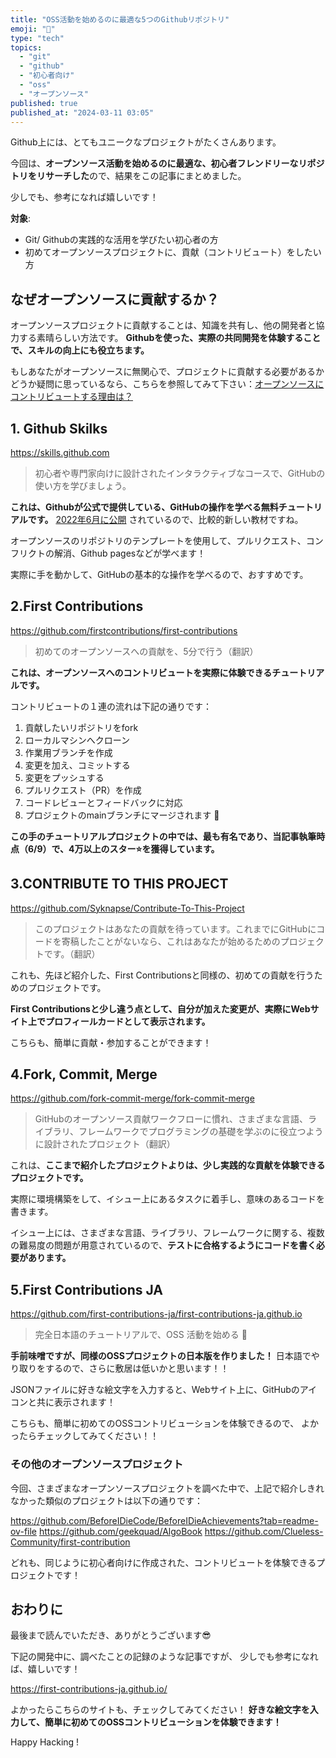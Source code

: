 ```yaml
---
title: "OSS活動を始めるのに最適な5つのGithubリポジトリ"
emoji: "🚀"
type: "tech"
topics:
  - "git"
  - "github"
  - "初心者向け"
  - "oss"
  - "オープンソース"
published: true
published_at: "2024-03-11 03:05"
---
```


Github上には、とてもユニークなプロジェクトがたくさんあります。

今回は、**オープンソース活動を始めるのに最適な、初心者フレンドリーなリポジトリをリサーチした**ので、結果をこの記事にまとめました。

少しでも、参考になれば嬉しいです！


**対象**:
- Git/ Githubの実践的な活用を学びたい初心者の方
- 初めてオープンソースプロジェクトに、貢献（コントリビュート）をしたい方


## なぜオープンソースに貢献するか？
オープンソースプロジェクトに貢献することは、知識を共有し、他の開発者と協力する素晴らしい方法です。
**Githubを使った、実際の共同開発を体験することで、スキルの向上にも役立ちます。**

もしあなたがオープンソースに無関心で、プロジェクトに貢献する必要があるかどうか疑問に思っているなら、こちらを参照してみて下さい：[オープンソースにコントリビュートする理由は？](https://opensource.guide/ja/how-to-contribute/#%E3%82%AA%E3%83%BC%E3%83%97%E3%83%B3%E3%82%BD%E3%83%BC%E3%82%B9%E3%81%AB%E3%82%B3%E3%83%B3%E3%83%88%E3%83%AA%E3%83%93%E3%83%A5%E3%83%BC%E3%83%88%E3%81%99%E3%82%8B%E7%90%86%E7%94%B1%E3%81%AF)

## 1. Github Skilks
https://skills.github.com
>初心者や専門家向けに設計されたインタラクティブなコースで、GitHubの使い方を学びましょう。

**これは、Githubが公式で提供している、GitHubの操作を学べる無料チュートリアルです。**
[2022年6月に公開](https://www.publickey1.jp/blog/22/githubgithub_skillsgithubmarkdownpagespull_requests.html) されているので、比較的新しい教材ですね。

オープンソースのリポジトリのテンプレートを使用して、プルリクエスト、コンフリクトの解消、Github pagesなどが学べます！

実際に手を動かして、GitHubの基本的な操作を学べるので、おすすめです。


## 2.First Contributions
https://github.com/firstcontributions/first-contributions
>初めてのオープンソースへの貢献を、5分で行う（翻訳）

**これは、オープンソースへのコントリビュートを実際に体験できるチュートリアルです。**

コントリビュートの１連の流れは下記の通りです：

1. 貢献したいリポジトリをfork
2. ローカルマシンへクローン
3. 作業用ブランチを作成
4. 変更を加え、コミットする
5. 変更をプッシュする
6. プルリクエスト（PR）を作成
7. コードレビューとフィードバックに対応
8. プロジェクトのmainブランチにマージされます 🎉

**この手のチュートリアルプロジェクトの中では、最も有名であり、当記事執筆時点（6/9）で、4万以上のスター⭐️を獲得しています。**

## 3.CONTRIBUTE TO THIS PROJECT
https://github.com/Syknapse/Contribute-To-This-Project
>このプロジェクトはあなたの貢献を待っています。これまでにGitHubにコードを寄稿したことがないなら、これはあなたが始めるためのプロジェクトです。（翻訳）

これも、先ほど紹介した、First Contributionsと同様の、初めての貢献を行うためのプロジェクトです。

**First Contributionsと少し違う点として、自分が加えた変更が、実際にWebサイト上でプロフィールカードとして表示されます。**

こちらも、簡単に貢献・参加することができます！

## 4.Fork, Commit, Merge
https://github.com/fork-commit-merge/fork-commit-merge
>GitHubのオープンソース貢献ワークフローに慣れ、さまざまな言語、ライブラリ、フレームワークでプログラミングの基礎を学ぶのに役立つように設計されたプロジェクト（翻訳）

これは、**ここまで紹介したプロジェクトよりは、少し実践的な貢献を体験できるプロジェクトです。**

実際に環境構築をして、イシュー上にあるタスクに着手し、意味のあるコードを書きます。

イシュー上には、さまざまな言語、ライブラリ、フレームワークに関する、複数の難易度の問題が用意されているので、**テストに合格するようにコードを書く必要があります。**

## 5.First Contributions JA
https://github.com/first-contributions-ja/first-contributions-ja.github.io
> 完全日本語のチュートリアルで、OSS 活動を始める 🚀

**手前味噌ですが、同様のOSSプロジェクトの日本版を作りました！**
日本語でやり取りをするので、さらに敷居は低いかと思います！！

JSONファイルに好きな絵文字を入力すると、Webサイト上に、GitHubのアイコンと共に表示されます！

こちらも、簡単に初めてのOSSコントリビューションを体験できるので、
よかったらチェックしてみてください！！


### その他のオープンソースプロジェクト
今回、さまざまなオープンソースプロジェクトを調べた中で、上記で紹介しきれなかった類似のプロジェクトは以下の通りです：

https://github.com/BeforeIDieCode/BeforeIDieAchievements?tab=readme-ov-file
https://github.com/geekquad/AlgoBook
https://github.com/Clueless-Community/first-contribution

どれも、同じように初心者向けに作成された、コントリビュートを体験できるプロジェクトです！

## おわりに

最後まで読んでいただき、ありがとうございます😎

下記の開発中に、調べたことの記録のような記事ですが、
少しでも参考になれば、嬉しいです！

https://first-contributions-ja.github.io/

よかったらこちらのサイトも、チェックしてみてください！
**好きな絵文字を入力して、簡単に初めてのOSSコントリビューションを体験できます！**

Happy Hacking !